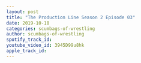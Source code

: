 ```yaml
---
layout: post
title: "The Production Line Season 2 Episode 03"
date: 2019-10-18
categories: scumbags-of-wrestling
author: scumbags-of-wrestling
spotify_track_id: 
youtube_video_id: 3945D99u8hk
apple_track_id: 
---
```

